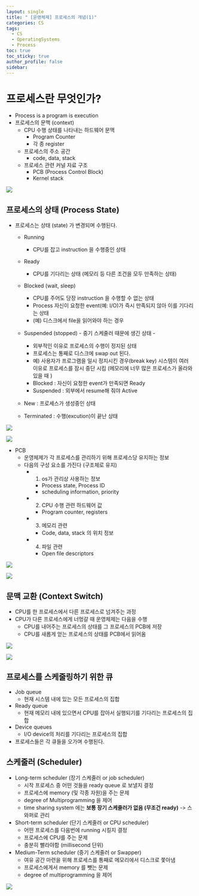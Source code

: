 ```yaml
---
layout: single
title: " [운영체제] 프로세스의 개념(1)"
categories: CS
tags:
  - CS
  - OperatingSystems
  - Process
toc: true
toc_sticky: true
author_profile: false
sidebar:
---
```

# 프로세스란 무엇인가?

- Process is a program is execution
- 프로세스의 문맥 (context)
	- CPU 수행 상태를 나타내는 하드웨어 문맥
		- Program Counter
		- 각 종 register
	- 프로세스의 주소 공간
		- code, data, stack
	- 프로세스 관련 커널 자료 구조
		- PCB (Process Control Block)
		- Kernel stack

![](https://i.imgur.com/dN6ohfl.png)

## 프로세스의 상태 (Process State)

- 프로세스는 상태 (state) 가 변경되며 수행된다.
	- Running
		- CPU를 잡고 instruction 을 수행중인 상태
	- Ready 
		- CPU를 기다리는 상태 (메모리 등 다른 조건을 모두 만족하는 상태)
	- Blocked (wait, sleep)
		- CPU를 주어도 당장 instruction 을 수행할 수 없는 상태
		- Process 자신이 요청한 event(예: I/O)가 즉시 만족되지 않아 이를 기다리는 상태
		- (예) 디스크에서 file을 읽어와야 하는 경우
	- Suspended (stopped) - 중기 스케줄러 때문에 생긴 상태 -
		- 외부적인 이유로 프로세스의 수행이 정지된 상태
		- 프로세스는 통째로 디스크에 swap out 된다.
		- 예) 사용자가 프로그램을 일시 정지시킨 경우(break key) 시스템이 여러 이유로 프로세스를 잠시 중단 시킴 (메모리에 너무 많은 프로세스가 올라와 있을 때 )
		- Blocked : 자신이 요청한 event가 만족되면 Ready
		- Suspended : 외부에서 resume해 줘야 Active
		  
		  
	- New : 프로세스가 생성중인 상태
	- Terminated : 수행(excution)이 끝난 상태

 ![](https://i.imgur.com/9VsuLaR.png)

![](https://i.imgur.com/P3Mc9jC.png)

- PCB
	- 운영체제가 각 프로세스를 관리하기 위해 프로세스당 유지하는 정보
	- 다음의 구성 요소를 가진다 (구조체로 유지)
		- 1. os가 관리상 사용하는 정보
			- Process state, Process ID
			- scheduling information, priority
		- 2. CPU 수행 관련 하드웨어 값
			- Program counter, registers
		- 3. 메모리 관련
			- Code, data, stack 의 위치 정보
		- 4. 파일 관련
			- Open file descriptors

![](https://i.imgur.com/aw4zNx3.png)


![](https://i.imgur.com/UlG5dw4.png)

## 문맥 교환 (Context Switch)

- CPU를 한 프로세스에서 다른 프로세스로 넘겨주는 과정
- CPU가 다른 프로세스에게 너멍갈 때 운영체제는 다음을 수행
	- CPU를 내어주는 프로세스의 상태를 그 프로세스의 PCB에 저장
	- CPU를 새롭게 얻는 프로세스의 상태를 PCB에서 읽어옴

![](https://i.imgur.com/Fj9noZI.png)

![](https://i.imgur.com/a82cEiH.png)

## 프로세스를 스케줄링하기 위한 큐

- Job queue
	- 현재 시스템 내에 있는 모든 프로세스의 집합
- Ready queue
	- 현재 메모리 내에 있으면서 CPU를 잡아서 실행되기를 기다리는 프로세스의 집합
- Device queues
	- I/O device의 처리를 기다리는 프로세스의 집합
- 프로세스들은 각 큐들을 오가며 수행된다.

## 스케줄러 (Scheduler)

- Long-term scheduler (장기 스케줄러 or job scheduler)
	- 시작 프로세스 중 어떤 것들을 ready queue 로 보낼지 결정
	- 프로세스에 memory (및 각종 자원)을 주는 문제
	- degree of Multiprogramming 을 제어
	- time sharing system 에는 **보통 장기 스케줄러가 없음 (무조건 ready)** -> 스와퍼로 관리
- Short-term scheduler (단기 스케줄러 or CPU scheduler)
	- 어떤 프로세스를 다음번에 running 시킬지 결정
	- 프로세스에 CPU를 주는 문제
	- 충분히 빨라야함 (millisecond 단위)
- Medium-Term scheduler (중기 스케줄러 or Swapper)
	- 여유 공간 마련을 위해 프로세스를 통째로 메모리에서 디스크로 쫓아냄
	- 프로세스에게서 memory 를 뺏는 문제
	- degree of multiprogramming 을 제어

![](https://i.imgur.com/f7nGrem.png)
